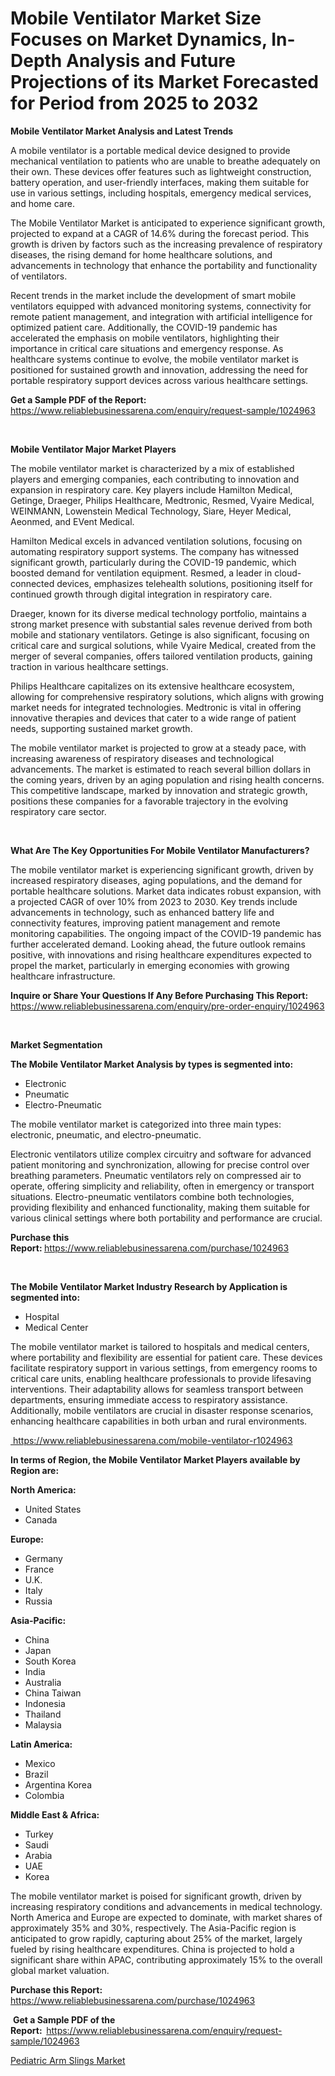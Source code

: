 <p><h1>Mobile Ventilator Market Size Focuses on Market Dynamics, In-Depth Analysis and Future Projections of its Market Forecasted for Period from 2025 to 2032</h1></p><p><strong>Mobile Ventilator Market Analysis and Latest Trends</strong></p>
<p><p>A mobile ventilator is a portable medical device designed to provide mechanical ventilation to patients who are unable to breathe adequately on their own. These devices offer features such as lightweight construction, battery operation, and user-friendly interfaces, making them suitable for use in various settings, including hospitals, emergency medical services, and home care. </p><p>The Mobile Ventilator Market is anticipated to experience significant growth, projected to expand at a CAGR of 14.6% during the forecast period. This growth is driven by factors such as the increasing prevalence of respiratory diseases, the rising demand for home healthcare solutions, and advancements in technology that enhance the portability and functionality of ventilators. </p><p>Recent trends in the market include the development of smart mobile ventilators equipped with advanced monitoring systems, connectivity for remote patient management, and integration with artificial intelligence for optimized patient care. Additionally, the COVID-19 pandemic has accelerated the emphasis on mobile ventilators, highlighting their importance in critical care situations and emergency response. As healthcare systems continue to evolve, the mobile ventilator market is positioned for sustained growth and innovation, addressing the need for portable respiratory support devices across various healthcare settings.</p></p>
<p><strong>Get a Sample PDF of the Report:&nbsp;</strong> <a href="https://www.reliablebusinessarena.com/enquiry/request-sample/1024963?utm_campaign=3055&utm_medium=2&utm_source=Github&utm_content=ia&utm_term=05032025&utm_id=mobile-ventilator">https://www.reliablebusinessarena.com/enquiry/request-sample/1024963</a></p>
<p>&nbsp;</p>
<p><strong>Mobile Ventilator Major Market Players</strong></p>
<p><p>The mobile ventilator market is characterized by a mix of established players and emerging companies, each contributing to innovation and expansion in respiratory care. Key players include Hamilton Medical, Getinge, Draeger, Philips Healthcare, Medtronic, Resmed, Vyaire Medical, WEINMANN, Lowenstein Medical Technology, Siare, Heyer Medical, Aeonmed, and EVent Medical.</p><p>Hamilton Medical excels in advanced ventilation solutions, focusing on automating respiratory support systems. The company has witnessed significant growth, particularly during the COVID-19 pandemic, which boosted demand for ventilation equipment. Resmed, a leader in cloud-connected devices, emphasizes telehealth solutions, positioning itself for continued growth through digital integration in respiratory care.</p><p>Draeger, known for its diverse medical technology portfolio, maintains a strong market presence with substantial sales revenue derived from both mobile and stationary ventilators. Getinge is also significant, focusing on critical care and surgical solutions, while Vyaire Medical, created from the merger of several companies, offers tailored ventilation products, gaining traction in various healthcare settings.</p><p>Philips Healthcare capitalizes on its extensive healthcare ecosystem, allowing for comprehensive respiratory solutions, which aligns with growing market needs for integrated technologies. Medtronic is vital in offering innovative therapies and devices that cater to a wide range of patient needs, supporting sustained market growth.</p><p>The mobile ventilator market is projected to grow at a steady pace, with increasing awareness of respiratory diseases and technological advancements. The market is estimated to reach several billion dollars in the coming years, driven by an aging population and rising health concerns. This competitive landscape, marked by innovation and strategic growth, positions these companies for a favorable trajectory in the evolving respiratory care sector.</p></p>
<p>&nbsp;</p>
<p><strong>What Are The Key Opportunities For Mobile Ventilator Manufacturers?</strong></p>
<p><p>The mobile ventilator market is experiencing significant growth, driven by increased respiratory diseases, aging populations, and the demand for portable healthcare solutions. Market data indicates robust expansion, with a projected CAGR of over 10% from 2023 to 2030. Key trends include advancements in technology, such as enhanced battery life and connectivity features, improving patient management and remote monitoring capabilities. The ongoing impact of the COVID-19 pandemic has further accelerated demand. Looking ahead, the future outlook remains positive, with innovations and rising healthcare expenditures expected to propel the market, particularly in emerging economies with growing healthcare infrastructure.</p></p>
<p><strong>Inquire or Share Your Questions If Any Before Purchasing This Report:</strong> <a href="https://www.reliablebusinessarena.com/enquiry/pre-order-enquiry/1024963?utm_campaign=3055&utm_medium=2&utm_source=Github&utm_content=ia&utm_term=05032025&utm_id=mobile-ventilator">https://www.reliablebusinessarena.com/enquiry/pre-order-enquiry/1024963</a></p>
<p>&nbsp;</p>
<p><strong>Market Segmentation</strong></p>
<p><strong>The Mobile Ventilator Market Analysis by types is segmented into:</strong></p>
<p><ul><li>Electronic</li><li>Pneumatic</li><li>Electro-Pneumatic</li></ul></p>
<p><p>The mobile ventilator market is categorized into three main types: electronic, pneumatic, and electro-pneumatic. </p><p>Electronic ventilators utilize complex circuitry and software for advanced patient monitoring and synchronization, allowing for precise control over breathing parameters. Pneumatic ventilators rely on compressed air to operate, offering simplicity and reliability, often in emergency or transport situations. Electro-pneumatic ventilators combine both technologies, providing flexibility and enhanced functionality, making them suitable for various clinical settings where both portability and performance are crucial.</p></p>
<p><strong>Purchase this Report:&nbsp;</strong><a href="https://www.reliablebusinessarena.com/purchase/1024963?utm_campaign=3055&utm_medium=2&utm_source=Github&utm_content=ia&utm_term=05032025&utm_id=mobile-ventilator">https://www.reliablebusinessarena.com/purchase/1024963</a></p>
<p>&nbsp;</p>
<p><strong>The Mobile Ventilator Market Industry Research by Application is segmented into:</strong></p>
<p><ul><li>Hospital</li><li>Medical Center</li></ul></p>
<p><p>The mobile ventilator market is tailored to hospitals and medical centers, where portability and flexibility are essential for patient care. These devices facilitate respiratory support in various settings, from emergency rooms to critical care units, enabling healthcare professionals to provide lifesaving interventions. Their adaptability allows for seamless transport between departments, ensuring immediate access to respiratory assistance. Additionally, mobile ventilators are crucial in disaster response scenarios, enhancing healthcare capabilities in both urban and rural environments.</p></p>
<p><a href="https://www.reliablebusinessarena.com/mobile-ventilator-r1024963?utm_campaign=3055&utm_medium=2&utm_source=Github&utm_content=ia&utm_term=05032025&utm_id=mobile-ventilator">&nbsp;https://www.reliablebusinessarena.com/mobile-ventilator-r1024963</a></p>
<p><strong>In terms of Region, the Mobile Ventilator Market Players available by Region are:</strong></p>
<p>
    <p> <strong> North America: </strong>
        <ul>
            <li>United States</li>
            <li>Canada</li>
        </ul>
        </p> 
    <p> <strong> Europe: </strong>
        <ul>
            <li>Germany</li>
            <li>France</li>
            <li>U.K.</li>
            <li>Italy</li>
            <li>Russia</li>
        </ul>
        </p> 
    <p> <strong> Asia-Pacific: </strong>
        <ul>
            <li>China</li>
            <li>Japan</li>
            <li>South Korea</li>
            <li>India</li>
            <li>Australia</li>
            <li>China Taiwan</li>
            <li>Indonesia</li>
            <li>Thailand</li>
            <li>Malaysia</li>
        </ul>
        </p> 
    <p> <strong> Latin America: </strong>
        <ul>
            <li>Mexico</li>
            <li>Brazil</li>
            <li>Argentina Korea</li>
            <li>Colombia</li>
        </ul>
        </p> 
    <p> <strong> Middle East & Africa: </strong>
        <ul>
            <li>Turkey</li>
            <li>Saudi</li>
            <li>Arabia</li>
            <li>UAE</li>
            <li>Korea</li>
        </ul>
    </p>
    </p>
<p><p>The mobile ventilator market is poised for significant growth, driven by increasing respiratory conditions and advancements in medical technology. North America and Europe are expected to dominate, with market shares of approximately 35% and 30%, respectively. The Asia-Pacific region is anticipated to grow rapidly, capturing about 25% of the market, largely fueled by rising healthcare expenditures. China is projected to hold a significant share within APAC, contributing approximately 15% to the overall global market valuation.</p></p>
<p><strong>Purchase this Report: </strong><a href="https://www.reliablebusinessarena.com/purchase/1024963?utm_campaign=3055&utm_medium=2&utm_source=Github&utm_content=ia&utm_term=05032025&utm_id=mobile-ventilator">https://www.reliablebusinessarena.com/purchase/1024963</a></p>
<p>&nbsp;<strong>Get a Sample PDF of the Report:&nbsp;&nbsp;</strong><a href="https://www.reliablebusinessarena.com/enquiry/request-sample/1024963?utm_campaign=3055&utm_medium=2&utm_source=Github&utm_content=ia&utm_term=05032025&utm_id=mobile-ventilator">https://www.reliablebusinessarena.com/enquiry/request-sample/1024963</a></p>
<p><strong></strong></p>
<p><p><a href="https://github.com/lashaunm5st/Market-Research-Report-List-1/blob/main/pediatric-arm-slings-market.md?utm_campaign=3055&utm_medium=2&utm_source=Github&utm_content=ia&utm_term=05032025&utm_id=mobile-ventilator">Pediatric Arm Slings Market</a></p></p>